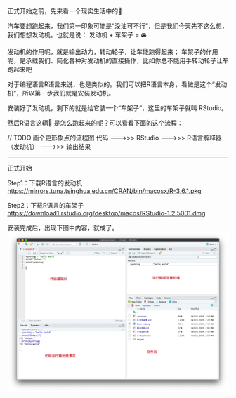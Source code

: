 正式开始之前，先来看一个现实生活中的🌰

汽车要想跑起来，我们第一印象可能是“没油可不行”，但是我们今天先不这么想，我们想想发动机。也就是说：
发动机  +  车架子  =  🚘

发动机的作用呢，就是输出动力，转动轮子，让车能跑得起来；
车架子的作用呢，是承载我们、简化各种对发动机的直接操作，比如你总不能用手转动轮子让车跑起来吧

对于编程语言R语言来说，也是类似的。我们可以把R语言本身，看做是这个“发动机”，所以第一步我们就是安装发动机。

安装好了发动机，剩下的就是给它装一个“车架子”，这里的车架子就叫 RStudio。

然后R语言这辆🚗 是怎么跑起来的呢？可以看看下面的这个流程：

// TODO 画个更形象点的流程图
代码  --->>> RStudio --->>> R语言解释器（发动机）  --->>> 输出结果

---

正式开始

Step1：下载R语言的发动机 
    https://mirrors.tuna.tsinghua.edu.cn/CRAN/bin/macosx/R-3.6.1.pkg 

Step2：下载R语言的车架子
    https://download1.rstudio.org/desktop/macos/RStudio-1.2.5001.dmg 


安装完成后，出现下图中内容，就成了。
![RStudio](https://github.com/guoruibiao/learn-r/raw/master/images/1-rstudio.jpg)
